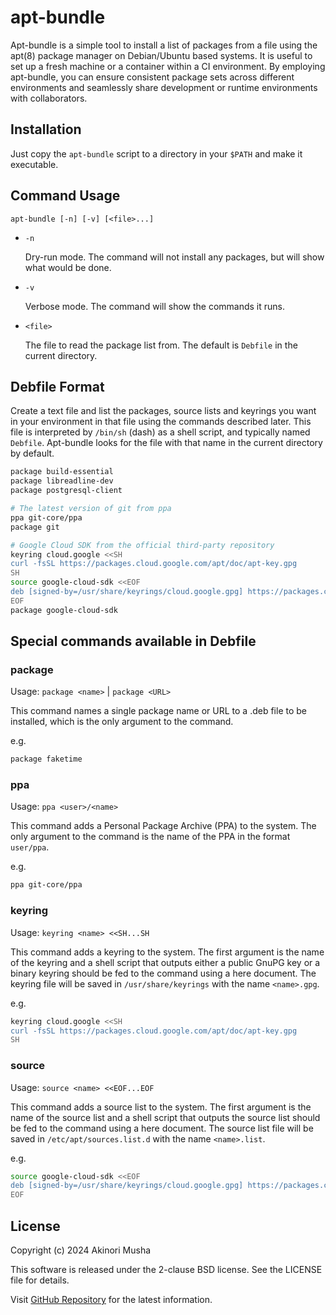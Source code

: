 # apt-bundle

Apt-bundle is a simple tool to install a list of packages from a file using the apt(8) package manager on Debian/Ubuntu based systems.  It is useful to set up a fresh machine or a container within a CI environment.  By employing apt-bundle, you can ensure consistent package sets across different environments and seamlessly share development or runtime environments with collaborators.

## Installation

Just copy the `apt-bundle` script to a directory in your `$PATH` and make it executable.

## Command Usage

`apt-bundle [-n] [-v] [<file>...]`

- `-n`

    Dry-run mode.  The command will not install any packages, but will show what would be done.

- `-v`

    Verbose mode.  The command will show the commands it runs.

- `<file>`

    The file to read the package list from.  The default is `Debfile` in the current directory.

## Debfile Format

Create a text file and list the packages, source lists and keyrings you want in your environment  in that file using the commands described later.  This file is interpreted by `/bin/sh` (dash) as a shell script, and typically named `Debfile`.  Apt-bundle looks for the file with that name in the current directory by default.

```sh
package build-essential
package libreadline-dev
package postgresql-client

# The latest version of git from ppa
ppa git-core/ppa
package git

# Google Cloud SDK from the official third-party repository
keyring cloud.google <<SH
curl -fsSL https://packages.cloud.google.com/apt/doc/apt-key.gpg
SH
source google-cloud-sdk <<EOF
deb [signed-by=/usr/share/keyrings/cloud.google.gpg] https://packages.cloud.google.com/apt cloud-sdk main
EOF
package google-cloud-sdk
```

## Special commands available in Debfile

### package

Usage: `package <name>` | `package <URL>`

This command names a single package name or URL to a .deb file to be installed, which is the only argument to the command.

e.g.
```sh
package faketime
```

### ppa

Usage: `ppa <user>/<name>`

This command adds a Personal Package Archive (PPA) to the system.  The only argument to the command is the name of the PPA in the format `user/ppa`.

e.g.
```sh
ppa git-core/ppa
```

### keyring

Usage: `keyring <name> <<SH...SH`

This command adds a keyring to the system.  The first argument is the name of the keyring and a shell script that outputs either a public GnuPG key or a binary keyring should be fed to the command using a here document.  The keyring file will be saved in `/usr/share/keyrings` with the name `<name>.gpg`.

e.g.
```sh
keyring cloud.google <<SH
curl -fsSL https://packages.cloud.google.com/apt/doc/apt-key.gpg
SH
```

### source

Usage: `source <name> <<EOF...EOF`

This command adds a source list to the system.  The first argument is the name of the source list and a shell script that outputs the source list should be fed to the command using a here document.  The source list file will be saved in `/etc/apt/sources.list.d` with the name `<name>.list`.

e.g.
```sh
source google-cloud-sdk <<EOF
deb [signed-by=/usr/share/keyrings/cloud.google.gpg] https://packages.cloud.google.com/apt cloud-sdk main
EOF
```

## License

Copyright (c) 2024 Akinori Musha

This software is released under the 2-clause BSD license.  See the LICENSE file for details.

Visit [GitHub Repository](https://github.com/knu/apt-bundle) for the latest information.
